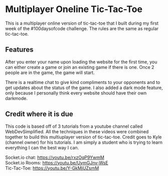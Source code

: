 # Multiplayer Oneline Tic-Tac-Toe
This is a multiplayer online version of tic-tac-toe that I built during my first week of the #100daysofcode challenge. The rules are the same as regular tic-tac-toe. 

## Features
After you enter your name upon loading the website for the first time, you can either create a game or join an existing game if there is one. Once 2 people are in the game, the game will start. 

There is a realtime chat to give kind compliments to your opponents and to get updates about the status of the game. I also added a dark mode feature, only because I personally think every website should have their own darkmode. 

## Credit where it is due
This code is based off of 3 tutorials from a youtube channel called WebDevSimplified. All the techniques in these videos were combined together to build this multiuplayer version of tic-tac-toe. Credit goes to Kyle (channel owner) for his tutorials. I am simply a student who is trying to learn everything I can the best way I can.  

Socket.io chat: https://youtu.be/rxzOqP9YwmM  
Socket.io Rooms: https://youtu.be/UymGJnv-WsE  
Tic-Tac-Toe: https://youtu.be/Y-GkMjUZsmM
